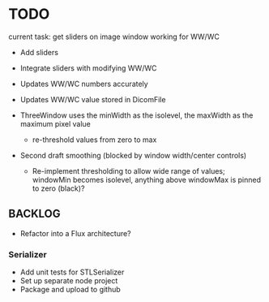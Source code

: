 # TODO

current task: get sliders on image window working for WW/WC

- Add sliders
- Integrate sliders with modifying WW/WC
- Updates WW/WC numbers accurately
- Updates WW/WC value stored in DicomFile
- ThreeWindow uses the minWidth as the isolevel, the maxWidth as the maximum pixel value
	- re-threshold values from zero to max

- Second draft smoothing (blocked by window width/center controls)
	- Re-implement thresholding to allow wide range of values; windowMin becomes
		isolevel, anything above windowMax is pinned to zero (black)?

## BACKLOG

- Refactor into a Flux architecture?

### Serializer
- Add unit tests for STLSerializer
- Set up separate node project
- Package and upload to github
